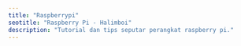 ```yaml
---
title: "Raspberrypi"
seotitle: "Raspberry Pi - Halimboi"
description: "Tutorial dan tips seputar perangkat raspberry pi."
---
```

